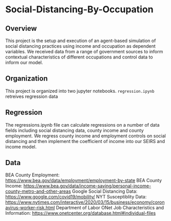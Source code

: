 # Social-Distancing-By-Occupation

## Overview
This project is the setup and execution of an agent-based simulation of social distancing practices using income and occupation as dependent variables. We received data from a range of government sources to inform contextual characteristics of different occupations and control data to inform our model.

## Organization
This project is organized into two jupyter notebooks. `regression.ipynb` retreives regression data  

## Regression
The regressions.ipynb file can calculate regressions on a number of data fields including social distancing data, county income and county
employment. We regress county income and employment controls on social distancing and then implement the coefficient of income into our SEIRS and income model.

## Data
BEA County Employment: https://www.bea.gov/data/employment/employment-by-state
BEA County Income: https://www.bea.gov/data/income-saving/personal-income-county-metro-and-other-areas
Google Social Distancing Data: https://www.google.com/covid19/mobility/
NYT Susceptiblity Data: https://www.nytimes.com/interactive/2020/03/15/business/economy/coronavirus-worker-risk.html
Department of Labor ONet Job Characteristics and Information: https://www.onetcenter.org/database.html#individual-files
